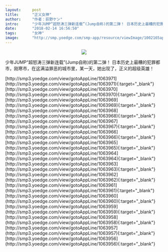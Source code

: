 ```yaml
---
layout:     post
title:      "正义女神"
author:     "作者：荻野ケン"
intro:      "少年JUMP“超怒涛三弹新连载”(Jump自称)的第二弹！ 日本历史上最糟的犯罪都市，刚寒市，在这满溢罪恶的城市里，某一天，她出现了，正义的超级英雄！"
date:       "2018-02-14 16:56:50"
tags:       "女神"
image:      "http://smp.yoedge.com/smp-app/resource/viewImage/1002165appline.png"
---
```

<div style="text-align: center">
<p><img src="http://smp.yoedge.com/smp-app/resource/viewImage/1002165appline.png"/></p>
</div>
<p class="post-meta">
<span>少年JUMP“超怒涛三弹新连载”(Jump自称)的第二弹！ 日本历史上最糟的犯罪都市，刚寒市，在这满溢罪恶的城市里，某一天，她出现了，正义的超级英雄！</span>
</p>
[http://smp3.yoedge.com/view/gotoAppLine/1063971](http://smp3.yoedge.com/view/gotoAppLine/1063971){:target="_blank"}
[http://smp3.yoedge.com/view/gotoAppLine/1063970](http://smp3.yoedge.com/view/gotoAppLine/1063970){:target="_blank"}
[http://smp3.yoedge.com/view/gotoAppLine/1063969](http://smp3.yoedge.com/view/gotoAppLine/1063969){:target="_blank"}
[http://smp3.yoedge.com/view/gotoAppLine/1063968](http://smp3.yoedge.com/view/gotoAppLine/1063968){:target="_blank"}
[http://smp3.yoedge.com/view/gotoAppLine/1063967](http://smp3.yoedge.com/view/gotoAppLine/1063967){:target="_blank"}
[http://smp3.yoedge.com/view/gotoAppLine/1063966](http://smp3.yoedge.com/view/gotoAppLine/1063966){:target="_blank"}
[http://smp3.yoedge.com/view/gotoAppLine/1063965](http://smp3.yoedge.com/view/gotoAppLine/1063965){:target="_blank"}
[http://smp3.yoedge.com/view/gotoAppLine/1063964](http://smp3.yoedge.com/view/gotoAppLine/1063964){:target="_blank"}
[http://smp3.yoedge.com/view/gotoAppLine/1063963](http://smp3.yoedge.com/view/gotoAppLine/1063963){:target="_blank"}
[http://smp3.yoedge.com/view/gotoAppLine/1063962](http://smp3.yoedge.com/view/gotoAppLine/1063962){:target="_blank"}
[http://smp3.yoedge.com/view/gotoAppLine/1063961](http://smp3.yoedge.com/view/gotoAppLine/1063961){:target="_blank"}
[http://smp3.yoedge.com/view/gotoAppLine/1063960](http://smp3.yoedge.com/view/gotoAppLine/1063960){:target="_blank"}
[http://smp3.yoedge.com/view/gotoAppLine/1063959](http://smp3.yoedge.com/view/gotoAppLine/1063959){:target="_blank"}
[http://smp3.yoedge.com/view/gotoAppLine/1063958](http://smp3.yoedge.com/view/gotoAppLine/1063958){:target="_blank"}
[http://smp3.yoedge.com/view/gotoAppLine/1063957](http://smp3.yoedge.com/view/gotoAppLine/1063957){:target="_blank"}
[http://smp3.yoedge.com/view/gotoAppLine/1063956](http://smp3.yoedge.com/view/gotoAppLine/1063956){:target="_blank"}


